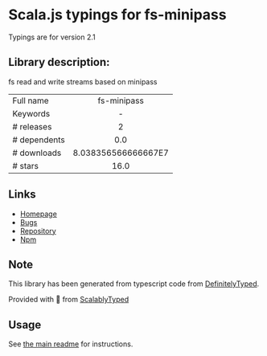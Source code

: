 
# Scala.js typings for fs-minipass

Typings are for version 2.1

## Library description:
fs read and write streams based on minipass

|                    |                 |
| ------------------ | :-------------: |
| Full name          | fs-minipass |
| Keywords           | - |
| # releases         | 2 |
| # dependents       | 0.0 |
| # downloads        | 8.038356566666667E7 |
| # stars            | 16.0 |

## Links
- [Homepage](https://github.com/npm/fs-minipass#readme)
- [Bugs](https://github.com/npm/fs-minipass/issues)
- [Repository](https://github.com/npm/fs-minipass)
- [Npm](https://www.npmjs.com/package/fs-minipass)
    


## Note
This library has been generated from typescript code from [DefinitelyTyped](https://definitelytyped.org).

Provided with :purple_heart: from [ScalablyTyped](https://github.com/oyvindberg/ScalablyTyped)

## Usage
See [the main readme](../../readme.md) for instructions.


